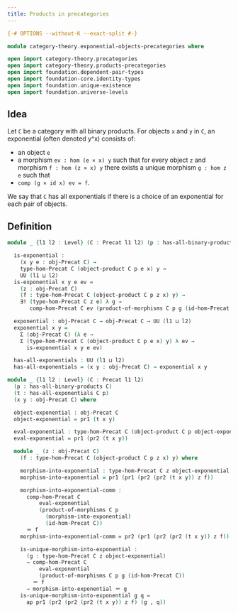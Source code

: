 ```yaml
---
title: Products in precategories
---
```


```agda
{-# OPTIONS --without-K --exact-split #-}

module category-theory.exponential-objects-precategories where

open import category-theory.precategories
open import category-theory.products-precategories
open import foundation.dependent-pair-types
open import foundation-core.identity-types
open import foundation.unique-existence
open import foundation.universe-levels
```

## Idea

Let `C` be a category with all binary products. For objects `x` and `y` in `C`, an exponential (often denoted y^x) consists of:
- an object `e`
- a morphism `ev : hom (e × x) y`
such that for every object `z` and morphism `f : hom (z × x) y` there exists a unique morphism `g : hom z e` such that
- `comp (g × id x) ev = f`.

We say that `C` has all exponentials if there is a choice of an exponential for each pair of objects.

## Definition

```agda
module _ {l1 l2 : Level} (C : Precat l1 l2) (p : has-all-binary-products C) where

  is-exponential :
    (x y e : obj-Precat C) →
    type-hom-Precat C (object-product C p e x) y →
    UU (l1 ⊔ l2)
  is-exponential x y e ev =
    (z : obj-Precat C)
    (f : type-hom-Precat C (object-product C p z x) y) →
    ∃! (type-hom-Precat C z e) λ g →
       comp-hom-Precat C ev (product-of-morphisms C p g (id-hom-Precat C)) ＝ f

  exponential : obj-Precat C → obj-Precat C → UU (l1 ⊔ l2)
  exponential x y =
    Σ (obj-Precat C) (λ e →
    Σ (type-hom-Precat C (object-product C p e x) y) λ ev →
      is-exponential x y e ev)

  has-all-exponentials : UU (l1 ⊔ l2)
  has-all-exponentials = (x y : obj-Precat C) → exponential x y

module _ {l1 l2 : Level} (C : Precat l1 l2)
  (p : has-all-binary-products C)
  (t : has-all-exponentials C p)
  (x y : obj-Precat C) where

  object-exponential : obj-Precat C
  object-exponential = pr1 (t x y)

  eval-exponential : type-hom-Precat C (object-product C p object-exponential x) y
  eval-exponential = pr1 (pr2 (t x y))

  module _ (z : obj-Precat C)
    (f : type-hom-Precat C (object-product C p z x) y) where

    morphism-into-exponential : type-hom-Precat C z object-exponential
    morphism-into-exponential = pr1 (pr1 (pr2 (pr2 (t x y)) z f))

    morphism-into-exponential-comm :
      comp-hom-Precat C
          eval-exponential
          (product-of-morphisms C p
            (morphism-into-exponential)
            (id-hom-Precat C))
      ＝ f
    morphism-into-exponential-comm = pr2 (pr1 (pr2 (pr2 (t x y)) z f))

    is-unique-morphism-into-exponential :
      (g : type-hom-Precat C z object-exponential)
      → comp-hom-Precat C
          eval-exponential
          (product-of-morphisms C p g (id-hom-Precat C))
        ＝ f
      → morphism-into-exponential ＝ g
    is-unique-morphism-into-exponential g q =
      ap pr1 (pr2 (pr2 (pr2 (t x y)) z f) (g , q))
```
